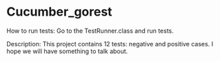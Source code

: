 # Cucumber_gorest
How to run tests: Go to the TestRunner.class and run tests.

Description:
This project contains 12 tests: negative and positive cases. 
I hope we will have something to talk about.